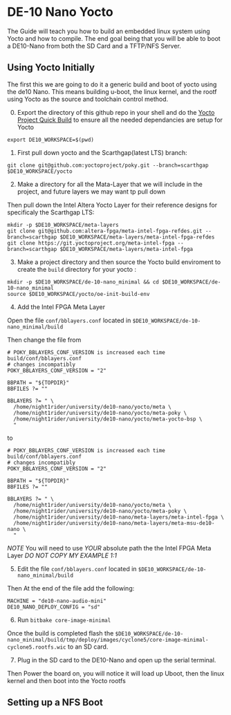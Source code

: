 # DE-10 Nano Yocto

The Guide will teach you how to build an embedded linux system using Yocto and how to compile. The end goal being that you will be able to boot a DE10-Nano from both the SD Card and a TFTP/NFS Server.

## Using Yocto Initially

The first this we are going to do it a generic build and boot of yocto using the de10 Nano. This means building u-boot, the linux kernel, and the rootf using Yocto as the source and toolchain control method.

0. Export the directory of this github repo in your shell and do the [Yocto Project Quick Build](https://docs.yoctoproject.org/5.0.11/brief-yoctoprojectqs/index.html) to ensure all the needed dependancies are setup for Yocto

```
export DE10_WORKSPACE=$(pwd)
```

1. First pull down yocto and the Scarthgap(latest LTS) branch:

```
git clone git@github.com:yoctoproject/poky.git --branch=scarthgap $DE10_WORKSPACE/yocto
```

2. Make a directory for all the Mata-Layer that we will include in the project, and future layers we may want tp pull down

Then pull down the Intel Altera Yocto Layer for their reference designs for specificaly the Scarthgap LTS:

```
mkdir -p $DE10_WORKSPACE/meta-layers
git clone git@github.com:altera-fpga/meta-intel-fpga-refdes.git --branch=scarthgap $DE10_WORKSPACE/meta-layers/meta-intel-fpga-refdes
git clone https://git.yoctoproject.org/meta-intel-fpga --branch=scarthgap $DE10_WORKSPACE/meta-layers/meta-intel-fpga
```

3. Make a project directory and then source the Yocto build enviroment to create the `build` directory for your yocto :

```
mkdir -p $DE10_WORKSPACE/de-10-nano_minimal && cd $DE10_WORKSPACE/de-10-nano_minimal
source $DE10_WORKSPACE/yocto/oe-init-build-env 
```

4. Add the Intel FPGA Meta Layer

Open the file `conf/bblayers.conf` located in `$DE10_WORKSPACE/de-10-nano_minimal/build`

Then change the file from 

```
# POKY_BBLAYERS_CONF_VERSION is increased each time build/conf/bblayers.conf
# changes incompatibly
POKY_BBLAYERS_CONF_VERSION = "2"

BBPATH = "${TOPDIR}"
BBFILES ?= ""

BBLAYERS ?= " \
  /home/night1rider/university/de10-nano/yocto/meta \
  /home/night1rider/university/de10-nano/yocto/meta-poky \
  /home/night1rider/university/de10-nano/yocto/meta-yocto-bsp \
  "
```

to

```
# POKY_BBLAYERS_CONF_VERSION is increased each time build/conf/bblayers.conf
# changes incompatibly
POKY_BBLAYERS_CONF_VERSION = "2"

BBPATH = "${TOPDIR}"
BBFILES ?= ""

BBLAYERS ?= " \
  /home/night1rider/university/de10-nano/yocto/meta \
  /home/night1rider/university/de10-nano/yocto/meta-poky \
  /home/night1rider/university/de10-nano/meta-layers/meta-intel-fpga \
  /home/night1rider/university/de10-nano/meta-layers/meta-msu-de10-nano \
  "
```

*NOTE* You will need to use *YOUR* absolute path the the Intel FPGA Meta Layer *DO NOT COPY MY EXAMPLE 1:1*

5. Edit the file `conf/bblayers.conf` located in `$DE10_WORKSPACE/de-10-nano_minimal/build`

Then At the end of the file add the following:

```
MACHINE = "de10-nano-audio-mini"
DE10_NANO_DEPLOY_CONFIG = "sd"
```

6. Run `bitbake core-image-minimal`

Once the build is completed flash the `$DE10_WORKSPACE/de-10-nano_minimal/build/tmp/deploy/images/cyclone5/core-image-minimal-cyclone5.rootfs.wic` to an SD card.

7. Plug in the SD card to the DE10-Nano and open up the serial terminal.

Then Power the board on, you will notice it will load up Uboot, then the linux kernel and then boot into the Yocto rootfs


## Setting up a NFS Boot

